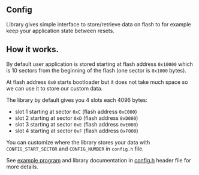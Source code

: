 ## Config

Library gives simple interface to store/retrieve data on flash to for example
keep your application state between resets.  

## How it works.

By default user application is stored starting at flash address `0x10000` which
is 10 sectors from the beginning of the flash (one sector is `0x1000` bytes).

At flash address `0x0` starts bootloader but it does not take much space so 
we can use it to store our custom data. 

The library by default gives you 4 slots each 4096 bytes:

- slot 1 starting at sector `0xC` (flash address `0xC000`) 
- slot 2 starting at sector `0xD` (flash address `0xD000`) 
- slot 3 starting at sector `0xE` (flash address `0xE000`) 
- slot 4 starting at sector `0xF` (flash address `0xF000`) 

You can customize where the library stores your data with 
`CONFIG_START_SECTOR` and `CONFIG_NUMBER` in `config.h` file.

See [example program](../../examples/config) and library documentation in 
[config.h](include/config.h) header file for more details.
